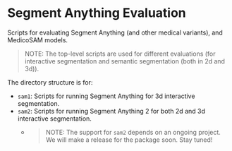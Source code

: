 # Segment Anything Evaluation

Scripts for evaluating Segment Anything (and other medical variants), and MedicoSAM models.

> NOTE: The top-level scripts are used for different evaluations (for interactive segmentation and semantic segmentation (both in 2d and 3d)).

The directory structure is for:
- `sam1`: Scripts for running Segment Anything for 3d interactive segmentation.
- `sam2`: Scripts for running Segment Anything 2 for both 2d and 3d interactive segmentation.
    - > NOTE: The support for `sam2` depends on an ongoing project. We will make a release for the package soon. Stay tuned!
